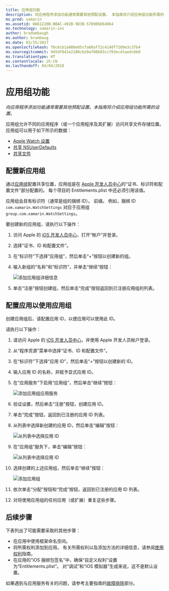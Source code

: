 ```yaml
---
title: 应用组功能
description: 向应用程序添加功能通常需要其他预配设置。 本指南将介绍应用组功能所需的设置。
ms.prod: xamarin
ms.assetid: 0A61220B-BBAC-492B-9D3B-578986E64064
ms.technology: xamarin-ios
author: bradumbaugh
ms.author: brumbaug
ms.date: 03/15/2017
ms.openlocfilehash: f0c6cb1a080e05cfa60af72c4140f7109e3c37b4
ms.sourcegitcommit: 945df041e2180cb20af08b83cc703ecd1aedc6b0
ms.translationtype: HT
ms.contentlocale: zh-CN
ms.lasthandoff: 04/04/2018
---
```

# <a name="app-group-capabilities"></a>应用组功能

_向应用程序添加功能通常需要其他预配设置。本指南将介绍应用组功能所需的设置。_

应用组允许不同的应用程序（或一个应用程序及其扩展）访问共享文件存储位置。 应用组可以用于如下所示的数据：

*   [Apple Watch 设置](~/ios/watchos/app-fundamentals/settings.md)
*   [共享 NSUserDefaults](~/ios/app-fundamentals/user-defaults.md)
*   [共享文件](~/ios/watchos/app-fundamentals/parent-app.md#files)

## <a name="configure-a-new-app-group"></a>配置新应用组

通过[应用组](https://developer.apple.com/library/content/documentation/Miscellaneous/Reference/EntitlementKeyReference/Chapters/EnablingAppSandbox.html#//apple_ref/doc/uid/TP40011195-CH4-SW19)配置共享位置，应用组是在 [Apple 开发人员中心](https://developer.apple.com/account/)的“证书、标识符和配置文件”部分配置的。 每个项目的 Entitlements.plist 中还必须引用该值。

应用组会具有标识符（通常是组的捆绑 ID）。 前缀。 例如，捆绑 ID `com.xamarin.WatchSettings` 对应于应用组 `group.com.xamarin.WatchSettings`。

要创建新的应用组，请执行以下操作：

1.  访问 Apple 的 [iOS 开发人员中心](https://developer.apple.com/account/)，打开“帐户”并登录。
2.  选择“证书、ID 和配置文件”。
3.  在“标识符”下选择“应用组”，然后单击“+”按钮以创建新的组。
4.  输入新组的“名称”和“标识符”，并单击“继续”按钮： 
   
    ![添加应用组详细信息](app-groups-capabilities-images/image52.png)

5.  单击“注册”按钮创建组，然后单击“完成”按钮返回到已注册应用组的列表。

## <a name="configure-an-app-to-use-app-groups"></a>配置应用以使用应用组

创建应用组后，请配置应用 ID，以便应用可以使用此 ID。

请执行以下操作：

1.  请访问 Apple 的 [iOS 开发人员中心](https://developer.apple.com/account/)，并使用 Apple 开发人员帐户登录。
2.  从“程序资源”菜单中选择“证书、ID 和配置文件”。
3.  在“标识符”下选择“应用 ID”，然后单击“+”按钮以创建新的 ID。
4.  输入应用 ID 的名称，并赋予显式应用 ID。
5.  在“应用服务”下启用“应用组”，然后单击“继续”按钮：

    ![添加应用组应用服务](app-groups-capabilities-images/image53.png)

6.  验证设置，然后单击“注册”按钮，创建应用 ID。
7.  单击“完成”按钮，返回到已注册的应用 ID 列表。
8.  从列表中选择新创建的应用 ID，然后单击“编辑”按钮：

    ![从列表中选择应用 ID](app-groups-capabilities-images/image54.png)

9.  在“应用组”服务下，单击“编辑”按钮：

    ![从列表中选择应用 ID](app-groups-capabilities-images/image55.png)

10. 选择创建的上述应用组，然后单击“继续”按钮：

    ![添加应用组](app-groups-capabilities-images/image56.png)

11. 依次单击“分配”按钮和“完成”按钮，返回到已注册的应用 ID 列表。
12. 对将使用应用组的任何应用（或扩展）重复这些步骤。

## <a name="next-steps"></a>后续步骤
 
下表列出了可能需要采取的其他步骤：

* 在应用中使用框架命名空间。
* 将所需权利添加到应用。 有关所需权利以及添加方法的详细信息，请参阅[使用权利](~/ios/deploy-test/provisioning/entitlements.md)指南。
* 在应用的“iOS 捆绑包签名”中，确保“自定义权利”设置为“Entitlements.plist”。 对“调试”和“iOS 模拟器”生成来说，这不是默认设置。

如果遇到与应用服务有关的问题，请参考主要指南的[故障排除](~/ios/deploy-test/provisioning/capabilities/index.md)部分。